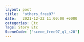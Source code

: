 ```yaml
---
layout: post
title:  "others_free97"
date:   2021-12-22 11:00:00 +0000
categories: Etc
Tags: Story Etc
SceneCode: ["scene_free97_q1_s20"]
---
```

